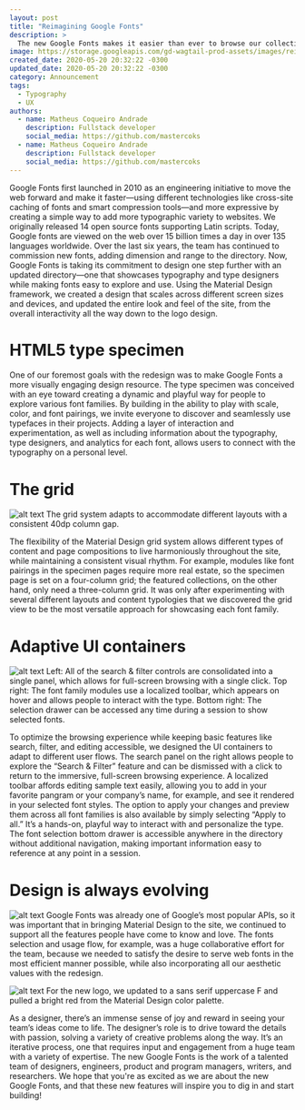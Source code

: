 ```yaml
---
layout: post
title: "Reimagining Google Fonts"
description: >
  The new Google Fonts makes it easier than ever to browse our collection of open source designer fonts and learn more about the people who make them
image: https://storage.googleapis.com/gd-wagtail-prod-assets/images/reimagining_google_fonts_2x.max-4000x2000.jpegquality-90.jpg
created_date: 2020-05-20 20:32:22 -0300
updated_date: 2020-05-20 20:32:22 -0300
category: Announcement
tags: 
  - Typography
  - UX
authors:
  - name: Matheus Coqueiro Andrade
    description: Fullstack developer
    social_media: https://github.com/mastercoks
  - name: Matheus Coqueiro Andrade
    description: Fullstack developer
    social_media: https://github.com/mastercoks
---
```



Google Fonts first launched in 2010 as an engineering initiative to move the web forward and make it faster—using different technologies like cross-site caching of fonts and smart compression tools—and more expressive by creating a simple way to add more typographic variety to websites. We originally released 14 open source fonts supporting Latin scripts. Today, Google fonts are viewed on the web over 15 billion times a day in over 135 languages worldwide. Over the last six years, the team has continued to commission new fonts, adding dimension and range to the directory. Now, Google Fonts is taking its commitment to design one step further with an updated directory—one that showcases typography and type designers while making fonts easy to explore and use. Using the Material Design framework, we created a design that scales across different screen sizes and devices, and updated the entire look and feel of the site, from the overall interactivity all the way down to the logo design.

# HTML5 type specimen
One of our foremost goals with the redesign was to make Google Fonts a more visually engaging design resource. The type specimen was conceived with an eye toward creating a dynamic and playful way for people to explore various font families. By building in the ability to play with scale, color, and font pairings, we invite everyone to discover and seamlessly use typefaces in their projects. Adding a layer of interaction and experimentation, as well as including information about the typography, type designers, and analytics for each font, allows users to connect with the typography on a personal level.

# The grid
![alt text](https://storage.googleapis.com/gd-wagtail-prod-assets/original_images/reimagining_google_fonts_inline_0001.png "Logo Title Text 1")
The grid system adapts to accommodate different layouts with a consistent 40dp column gap.

The flexibility of the Material Design grid system allows different types of content and page compositions to live harmoniously throughout the site, while maintaining a consistent visual rhythm. For example, modules like font pairings in the specimen pages require more real estate, so the specimen page is set on a four-column grid; the featured collections, on the other hand, only need a three-column grid. It was only after experimenting with several different layouts and content typologies that we discovered the grid view to be the most versatile approach for showcasing each font family.

# Adaptive UI containers
![alt text](https://storage.googleapis.com/gd-wagtail-prod-assets/original_images/reimagining_google_fonts_inline_0002.png "Logo Title Text 2")
Left: All of the search & filter controls are consolidated into a single panel, which allows for full-screen browsing with a single click. Top right: The font family modules use a localized toolbar, which appears on hover and allows people to interact with the type. Bottom right: The selection drawer can be accessed any time during a session to show selected fonts.


To optimize the browsing experience while keeping basic features like search, filter, and editing accessible, we designed the UI containers to adapt to different user flows. The search panel on the right allows people to explore the “Search & Filter” feature and can be dismissed with a click to return to the immersive, full-screen browsing experience. A localized toolbar affords editing sample text easily, allowing you to add in your favorite pangram or your company’s name, for example, and see it rendered in your selected font styles. The option to apply your changes and preview them across all font families is also available by simply selecting “Apply to all.” It’s a hands-on, playful way to interact with and personalize the type. The font selection bottom drawer is accessible anywhere in the directory without additional navigation, making important information easy to reference at any point in a session.

# Design is always evolving
![alt text](https://storage.googleapis.com/gd-wagtail-prod-assets/original_images/reimagining_google_fonts_inline005.jpg "Logo Title Text 3")
Google Fonts was already one of Google’s most popular APIs, so it was important that in bringing Material Design to the site, we continued to support all the features people have come to know and love. The fonts selection and usage flow, for example, was a huge collaborative effort for the team, because we needed to satisfy the desire to serve web fonts in the most efficient manner possible, while also incorporating all our aesthetic values with the redesign.

![alt text](https://storage.googleapis.com/gd-wagtail-prod-assets/original_images/reimagining_google_fonts_inline_0004.png "Logo Title Text 4")
For the new logo, we updated to a sans serif uppercase F and pulled a bright red from the Material Design color palette.

As a designer, there’s an immense sense of joy and reward in seeing your team’s ideas come to life. The designer’s role is to drive toward the details with passion, solving a variety of creative problems along the way. It’s an iterative process, one that requires input and engagement from a huge team with a variety of expertise. The new Google Fonts is the work of a talented team of designers, engineers, product and program managers, writers, and researchers. We hope that you're as excited as we are about the new Google Fonts, and that these new features will inspire you to dig in and start building!
